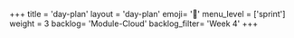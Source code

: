 +++
title = 'day-plan'
layout = 'day-plan'
emoji= '📝'
menu_level = ['sprint']
weight = 3
backlog= 'Module-Cloud'
backlog_filter= 'Week 4'
+++
